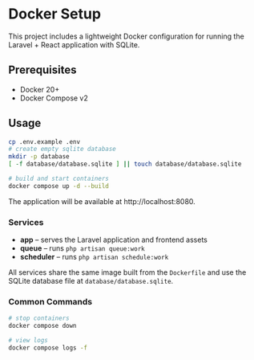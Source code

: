 # Docker Setup

This project includes a lightweight Docker configuration for running the Laravel + React application with SQLite.

## Prerequisites
- Docker 20+
- Docker Compose v2

## Usage

```bash
cp .env.example .env
# create empty sqlite database
mkdir -p database
[ -f database/database.sqlite ] || touch database/database.sqlite

# build and start containers
docker compose up -d --build
```

The application will be available at http://localhost:8080.

### Services
- **app** – serves the Laravel application and frontend assets
- **queue** – runs `php artisan queue:work`
- **scheduler** – runs `php artisan schedule:work`

All services share the same image built from the `Dockerfile` and use the SQLite database file at `database/database.sqlite`.

### Common Commands
```bash
# stop containers
docker compose down

# view logs
docker compose logs -f
```
